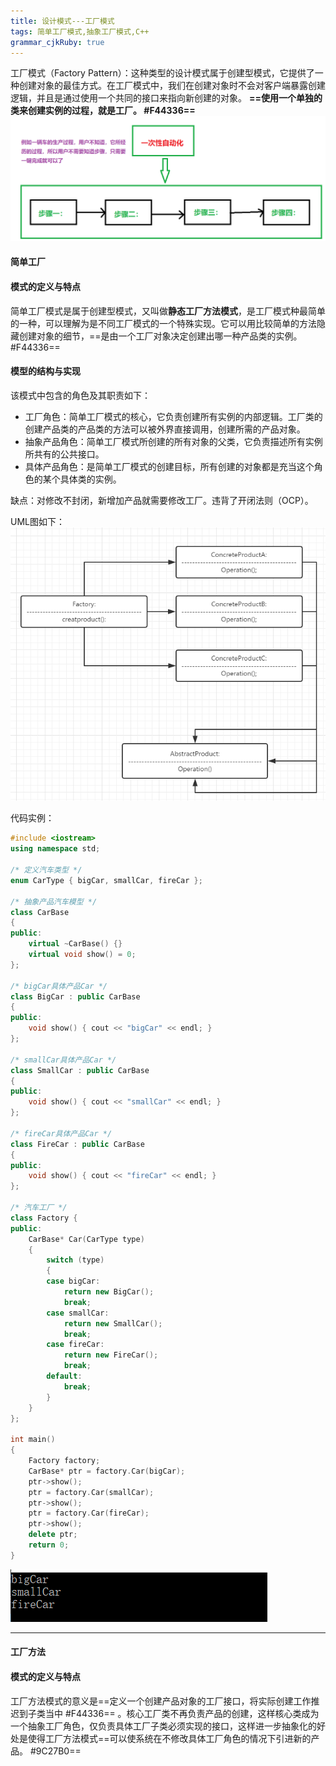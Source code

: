 ```yaml
---
title: 设计模式---工厂模式 
tags: 简单工厂模式,抽象工厂模式,C++
grammar_cjkRuby: true
---
```


工厂模式（Factory Pattern）：这种类型的设计模式属于创建型模式，它提供了一种创建对象的最佳方式。在工厂模式中，我们在创建对象时不会对客户端暴露创建逻辑，并且是通过使用一个共同的接口来指向新创建的对象。 **==使用一个单独的类来创建实例的过程，就是工厂。 #F44336==**
![enter description here](./images/1561960336042.png)

#### 简单工厂
#### 模式的定义与特点
简单工厂模式是属于创建型模式，又叫做**静态工厂方法模式**，是工厂模式种最简单的一种，可以理解为是不同工厂模式的一个特殊实现。它可以用比较简单的方法隐藏创建对象的细节，==是由一个工厂对象决定创建出哪一种产品类的实例。 #F44336==

#### 模型的结构与实现
该模式中包含的角色及其职责如下：

 - 工厂角色：简单工厂模式的核心，它负责创建所有实例的内部逻辑。工厂类的创建产品类的产品类的方法可以被外界直接调用，创建所需的产品对象。
 - 抽象产品角色：简单工厂模式所创建的所有对象的父类，它负责描述所有实例所共有的公共接口。
 - 具体产品角色：是简单工厂模式的创建目标，所有创建的对象都是充当这个角色的某个具体类的实例。

缺点：对修改不封闭，新增加产品就需要修改工厂。违背了开闭法则（OCP）。

UML图如下：
![enter description here](./images/1561970728717.png)

代码实例：

``` c++
#include <iostream>
using namespace std;

/* 定义汽车类型 */
enum CarType { bigCar, smallCar, fireCar };

/* 抽象产品汽车模型 */
class CarBase
{
public:
	virtual ~CarBase() {}
	virtual void show() = 0;
};

/* bigCar具体产品Car */
class BigCar : public CarBase
{
public:
	void show() { cout << "bigCar" << endl; }
};

/* smallCar具体产品Car */
class SmallCar : public CarBase
{
public:
	void show() { cout << "smallCar" << endl; }
};

/* fireCar具体产品Car */
class FireCar : public CarBase
{
public:
	void show() { cout << "fireCar" << endl; }
};

/* 汽车工厂 */
class Factory {
public:
	CarBase* Car(CarType type)
	{
		switch (type)
		{
		case bigCar:
			return new BigCar();
			break;
		case smallCar:
			return new SmallCar();
			break;
		case fireCar:
			return new FireCar();
			break;
		default:
			break;
		}
	}
};

int main()
{
	Factory factory;
	CarBase* ptr = factory.Car(bigCar);
	ptr->show();
	ptr = factory.Car(smallCar);
	ptr->show();
	ptr = factory.Car(fireCar);
	ptr->show();
	delete ptr;
	return 0;
}
```
![enter description here](./images/1561971969693.png)


----------
#### 工厂方法
#### 模式的定义与特点
工厂方法模式的意义是==定义一个创建产品对象的工厂接口，将实际创建工作推迟到子类当中 #F44336== 。核心工厂类不再负责产品的创建，这样核心类成为一个抽象工厂角色，仅负责具体工厂子类必须实现的接口，这样进一步抽象化的好处是使得工厂方法模式==可以使系统在不修改具体工厂角色的情况下引进新的产品。 #9C27B0==
